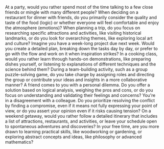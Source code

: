 At a party, would you rather spend most of the time talking to a few close friends or mingle with many different people?
When deciding on a restaurant for dinner with friends, do you primarily consider the quality and taste of the food (logic) or whether everyone will feel comfortable and enjoy the atmosphere (emotions)?
When planning a trip, do you focus on researching specific attractions and activities, like visiting historical landmarks, or do you look for overarching themes, like exploring local art and culture?
Imagine you have a week-long project due next week. Would you create a detailed plan, breaking down the tasks day by day, or prefer to go with the flow and work on it when inspiration strikes?
In a cooking class, would you rather learn through hands-on demonstrations, like preparing dishes yourself, or listening to explanations of different techniques and the science behind them?
During a team-building activity, such as a group puzzle-solving game, do you take charge by assigning roles and directing the group or contribute your ideas and insights in a more collaborative manner?
A friend comes to you with a personal dilemma. Do you offer a solution based on logical analysis, weighing the pros and cons, or do you focus on understanding and validating their feelings and concerns?
You're in a disagreement with a colleague. Do you prioritize resolving the conflict by finding a compromise, even if it means not fully expressing your point of view, or do you assert your opinion even if it risks causing tension?
On a weekend getaway, would you rather follow a detailed itinerary that includes a list of attractions, restaurants, and activities, or leave your schedule open to spontaneous adventures and discoveries?
In your free time, are you more drawn to learning practical skills, like woodworking or gardening, or exploring abstract concepts and ideas, like philosophy or advanced mathematics?